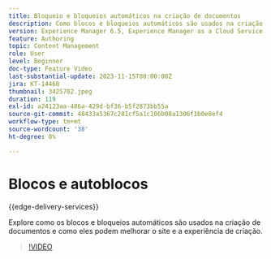 ```yaml
---
title: Bloqueio e bloqueios automáticos na criação de documentos
description: Como blocos e bloqueios automáticos são usados na criação de documentos.
version: Experience Manager 6.5, Experience Manager as a Cloud Service
feature: Authoring
topic: Content Management
role: User
level: Beginner
doc-type: Feature Video
last-substantial-update: 2023-11-15T00:00:00Z
jira: KT-14468
thumbnail: 3425702.jpeg
duration: 119
exl-id: a24123aa-486a-429d-bf36-b5f2873bb55a
source-git-commit: 48433a5367c281cf5a1c106b08a1306f1b0e8ef4
workflow-type: tm+mt
source-wordcount: '38'
ht-degree: 0%

---
```


# Blocos e autoblocos

{{edge-delivery-services}}

Explore como os blocos e bloqueios automáticos são usados na criação de documentos e como eles podem melhorar o site e a experiência de criação.

>[!VIDEO](https://video.tv.adobe.com/v/3439509/?learn=on&captions=por_br)
